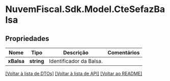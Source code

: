 # NuvemFiscal.Sdk.Model.CteSefazBalsa

## Propriedades

Nome | Tipo | Descrição | Comentários
------------ | ------------- | ------------- | -------------
**xBalsa** | **string** | Identificador da Balsa. | 

[[Voltar à lista de DTOs]](../README.md#documentation-for-models) [[Voltar à lista de API]](../README.md#documentation-for-api-endpoints) [[Voltar ao README]](../README.md)

